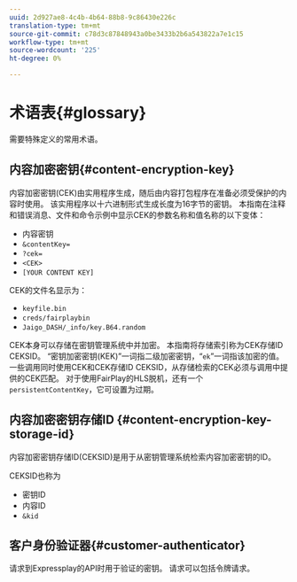 ```yaml
---
uuid: 2d927ae8-4c4b-4b64-88b8-9c86430e226c
translation-type: tm+mt
source-git-commit: c78d3c87848943a0be3433b2b6a543822a7e1c15
workflow-type: tm+mt
source-wordcount: '225'
ht-degree: 0%

---
```



# 术语表{#glossary}

需要特殊定义的常用术语。

## 内容加密密钥{#content-encryption-key}

内容加密密钥(CEK)由实用程序生成，随后由内容打包程序在准备必须受保护的内容时使用。
该实用程序以十六进制形式生成长度为16字节的密钥。
本指南在注释和错误消息、文件和命令示例中显示CEK的参数名称和值名称的以下变体：

* 内容密钥
* `&contentKey=`
* `?cek=`
* `<CEK>`
* `[YOUR CONTENT KEY]`

CEK的文件名显示为：

* `keyfile.bin`
* `creds/fairplaybin`
* `Jaigo_DASH/_info/key.B64.random`

CEK本身可以存储在密钥管理系统中并加密。 本指南将存储索引称为CEK存储ID CEKSID。 “密钥加密密钥(KEK)”一词指二级加密密钥，“`ek`”一词指该加密的值。
一些调用同时使用CEK和CEK存储ID CEKSID，从存储检索的CEK必须与调用中提供的CEK匹配。
对于使用FairPlay的HLS脱机，还有一个`persistentContentKey`，它可设置为过期。

## 内容加密密钥存储ID {#content-encryption-key-storage-id}

内容加密密钥存储ID(CEKSID)是用于从密钥管理系统检索内容加密密钥的ID。

CEKSID也称为
* 密钥ID
* 内容ID
* `&kid`

## 客户身份验证器{#customer-authenticator}

请求到Expressplay的API时用于验证的密钥。 请求可以包括令牌请求。